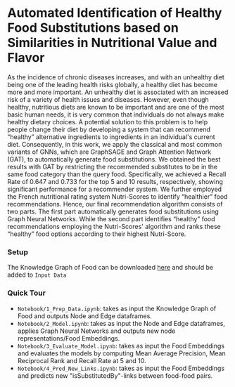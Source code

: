 # Automated Identification of Healthy Food Substitutions based on Similarities in Nutritional Value and Flavor

As the incidence of chronic diseases increases, and with an unhealthy diet being one of the leading health risks globally, a healthy diet has become more and more important. An unhealthy diet is associated with an increased risk of a variety of health issues and diseases. However, even though healthy, nutritious diets are known to be important and are one of the most basic human needs, it is very common that individuals do not always make healthy dietary choices. A potential solution to this problem is to help people change their diet by developing a system that can recommend “healthy” alternative ingredients to ingredients in an individual's current diet. Consequently, in this work, we apply the classical and most common variants of GNNs, which are GraphSAGE and Graph Attention Network (GAT), to automatically generate food substitutions. We obtained the best results with GAT by restricting the recommended substitutes to be in the same food category than the query food. Specifically, we achieved a Recall Rate of $0.647$ and $0.733$ for the top $5$ and $10$ results, respectively, showing significant performance for a recommender system. We further employed the French nutritional rating system Nutri-Scores to identify “healthier” food recommendations. Hence, our final recommendation algorithm consists of two parts. The first part automatically generates food substitutions using Graph Neural Networks. While the second part identifies “healthy” food recommendations employing the Nutri-Scores' algorithm and ranks these “healthy” food options according to their highest Nutri-Score.

### Setup

The Knowledge Graph of Food can be downloaded [here](https://drive.google.com/drive/folders/1p3L-lBbx_2cBbjTBXimfR3DntmZ8AEpS?usp=share_link) and should be added to ```Input Data```

### Quick Tour

- ```Notebook/1_Prep_Data.ipynb```: takes as input the Knowledge Graph of Food and outputs Node and Edge dataframes.
- ```Notebook/2_Model.ipynb```: takes as input the Node and Edge dataframes, applies Graph Neural Networks and outputs new node representations/Food Embeddings.
- ```Notebook/3_Evaluate_Model.ipynb```: takes as input the Food Embeddings and evaluates the models by computing Mean Average Precision, Mean Reciprocal Rank and Recall Rate at 5 and 10.
- ```Notebook/4_Pred_New_Links.ipynb```: takes as input the Food Embeddings and predicts new "isSubstitutedBy"-links between food-food pairs.
